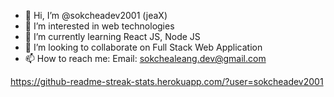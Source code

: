 - 👋 Hi, I’m @sokcheadev2001 (jeaX)
- 👀 I’m interested in web technologies
- 🌱 I’m currently learning React JS, Node JS
- 💞️ I’m looking to collaborate on Full Stack Web Application
- 📫 How to reach me: Email: sokchealeang.dev@gmail.com

https://github-readme-streak-stats.herokuapp.com/?user=sokcheadev2001
